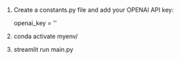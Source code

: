 1. Create a constants.py file and add your OPENAI API key:
   
   openai_key = ''

3. conda activate myenv/
4. streamlit run main.py
